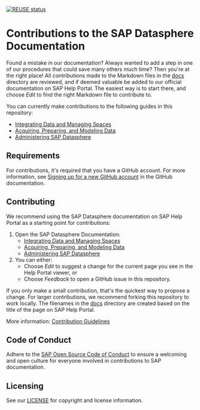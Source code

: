 [![REUSE status](https://api.reuse.software/badge/github.com/SAP-docs/sap-datasphere)](https://api.reuse.software/info/github.com/SAP-docs/sap-datasphere)

# Contributions to the SAP Datasphere Documentation

Found a mistake in our documentation? Always wanted to add a step in one of our procedures that could save many others much time? Then you're at the right place! All contributions made to the Markdown files in the [docs](docs) directory are reviewed, and if deemed valuable be added to our official documentation on SAP Help Portal. The easiest way is to start there, and choose _Edit_ to find the right Markdown file to contribute to.

You can currently make contributions to the following guides in this repository:
- [Integrating Data and Managing Spaces](https://help.sap.com/docs/SAP_DATASPHERE/be5967d099974c69b77f4549425ca4c0?locale=en-US&state=PRODUCTION&version=cloud)
- [Acquiring, Preparing, and Modeling Data](https://help.sap.com/docs/SAP_DATASPHERE/c8a54ee704e94e15926551293243fd1d?locale=en-US&state=PRODUCTION&version=cloud)
- [Administering SAP Datasphere](https://help.sap.com/docs/SAP_DATASPHERE/9f804b8efa8043539289f42f372c4862?locale=en-US&state=PRODUCTION&version=cloud)

## Requirements

For contributions, it's required that you have a GitHub account. For more information, see [Signing up for a new GitHub account](https://docs.github.com/en/github/getting-started-with-github/signing-up-for-a-new-github-account) in the GitHub documentation.


## Contributing

We recommend using the SAP Datasphere documentation on SAP Help Portal as a starting point for contributions:

1. Open the SAP Datasphere Documentation:
   - [Integrating Data and Managing Spaces](https://help.sap.com/docs/SAP_DATASPHERE/be5967d099974c69b77f4549425ca4c0?locale=en-US&state=PRODUCTION&version=cloud)
   - [Acquiring, Preparing, and Modeling Data](https://help.sap.com/docs/SAP_DATASPHERE/c8a54ee704e94e15926551293243fd1d?locale=en-US&state=PRODUCTION&version=cloud)
   - [Administering SAP Datasphere](https://help.sap.com/docs/SAP_DATASPHERE/9f804b8efa8043539289f42f372c4862?locale=en-US&state=PRODUCTION&version=cloud)
3. You can either:
    * Choose *Edit* to suggest a change for the current page you see in the Help Portal viewer, or
    * Choose *Feedback* to open a GitHub issue in this repository.

If you only make a small contribution, that's the quickest way to propose a change. For larger contributions, we recommend forking this repository to work locally. The filenames in the [docs](docs) directory are created based on the title of the page on SAP Help Portal.

More information: [Contribution Guidelines](https://help.sap.com/products/open-documentation-initiative/contribution-guidelines/readme.html)

## Code of Conduct

Adhere to the [SAP Open Source Code of Conduct](https://github.com/SAP-docs/.github/blob/main/CODE_OF_CONDUCT.md) to ensure a welcoming and open culture for everyone involved in contributions to SAP documentation.

## Licensing

See our [LICENSE](LICENSE) for copyright and license information.










